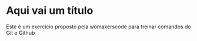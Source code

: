 <!DOCTYPE html>
<html lang="pt-br">

<head>

<title>Título da página</title>

<meta charset="utf-8">

</head>

<body>

<h1>Aqui vai um título</h1>
<p> Este é um exercício proposto pela womakerscode para treinar comandos do Git e Github</p>

</body>

</html>